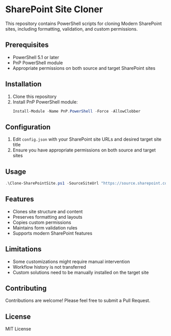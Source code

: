 # SharePoint Site Cloner

This repository contains PowerShell scripts for cloning Modern SharePoint sites, including formatting, validation, and custom permissions.

## Prerequisites

- PowerShell 5.1 or later
- PnP PowerShell module
- Appropriate permissions on both source and target SharePoint sites

## Installation

1. Clone this repository
2. Install PnP PowerShell module:
   ```powershell
   Install-Module -Name PnP.PowerShell -Force -AllowClobber
   ```

## Configuration

1. Edit `config.json` with your SharePoint site URLs and desired target site title
2. Ensure you have appropriate permissions on both source and target sites

## Usage

```powershell
.\Clone-SharePointSite.ps1 -SourceSiteUrl "https://source.sharepoint.com/sites/source" -TargetSiteUrl "https://target.sharepoint.com/sites/target" -TargetSiteTitle "New Site Title"
```

## Features

- Clones site structure and content
- Preserves formatting and layouts
- Copies custom permissions
- Maintains form validation rules
- Supports modern SharePoint features

## Limitations

- Some customizations might require manual intervention
- Workflow history is not transferred
- Custom solutions need to be manually installed on the target site

## Contributing

Contributions are welcome! Please feel free to submit a Pull Request.

## License

MIT License